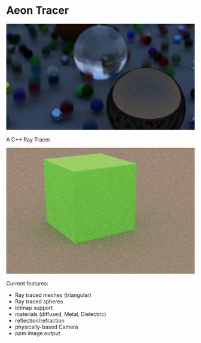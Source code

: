# Aeon Tracer

![Ray traced scene](readme-assets/image3.png)

A C++ Ray Tracer.

![Ray traced cube](readme-assets/renderCube.png)

Current features:
- Ray traced meshes (triangular)
- Ray traced spheres
- bitmap support
- materials (diffused, Metal, Dielectric)
- reflection/refraction
- physically-based Camera
- ppm image output

